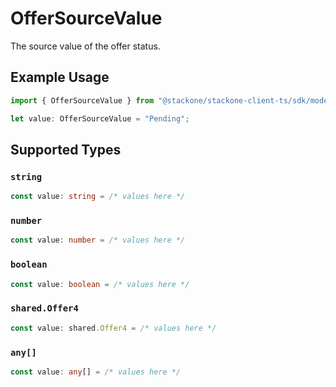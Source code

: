 # OfferSourceValue

The source value of the offer status.

## Example Usage

```typescript
import { OfferSourceValue } from "@stackone/stackone-client-ts/sdk/models/shared";

let value: OfferSourceValue = "Pending";
```

## Supported Types

### `string`

```typescript
const value: string = /* values here */
```

### `number`

```typescript
const value: number = /* values here */
```

### `boolean`

```typescript
const value: boolean = /* values here */
```

### `shared.Offer4`

```typescript
const value: shared.Offer4 = /* values here */
```

### `any[]`

```typescript
const value: any[] = /* values here */
```

